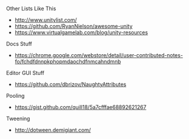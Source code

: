 
Other Lists Like This
- http://www.unitylist.com/
- https://github.com/RyanNielson/awesome-unity
- https://www.virtualgamelab.com/blog/unity-resources


Docs Stuff
- https://chrome.google.com/webstore/detail/user-contributed-notes-fo/fchdfdnnpkphopmdaochdfnmcahndmnb

Editor GUI Stuff
- https://github.com/dbrizov/NaughtyAttributes

Pooling
- https://gist.github.com/quill18/5a7cfffae68892621267

Tweening
- http://dotween.demigiant.com/

